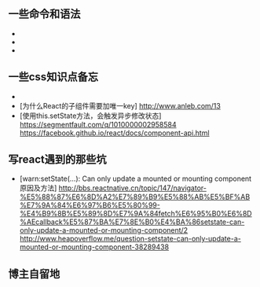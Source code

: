 ## 一些命令和语法
> 
* [git初级使用]: https://github.com/jsCoder-yy/memo-center/issues/1 
* [markdown基本语法]:  http://www.appinn.com/markdown/ 
* [正则表达式入门教程]:  http://deerchao.net/tutorials/regex/regex.htm#mission 

## 一些css知识点备忘
>
* [如何设置小于12px的字体]: http://www.w3ci.com/front/xHTMLCSS/34.html
* [为什么React的子组件需要加唯一key] http://www.anleb.com/13
* [使用this.setState方法，会触发异步修改状态] https://segmentfault.com/q/1010000002958584
https://facebook.github.io/react/docs/component-api.html

## 写react遇到的那些坑
>
* [warn:setState(…): Can only update a mounted or mounting component原因及方法] 
http://bbs.reactnative.cn/topic/147/navigator-%E5%88%87%E6%8D%A2%E7%89%B9%E5%88%AB%E5%BF%AB%E7%9A%84%E6%97%B6%E5%80%99-%E4%B9%8B%E5%89%8D%E7%9A%84fetch%E6%95%B0%E6%8D%AEcallback%E5%87%BA%E7%8E%B0%E4%BA%86setstate-can-only-update-a-mounted-or-mounting-component/2
http://www.heapoverflow.me/question-setstate-can-only-update-a-mounted-or-mounting-component-38289438

## 博主自留地


